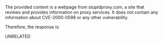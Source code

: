 The provided content is a webpage from stupidproxy.com, a site that reviews and provides information on proxy services. It does not contain any information about CVE-2000-0598 or any other vulnerability.

Therefore, the response is:

UNRELATED